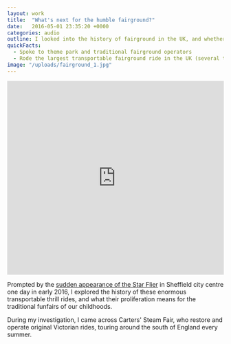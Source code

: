 ```yaml
---
layout: work
title:  "What's next for the humble fairground?"
date:   2016-05-01 23:35:20 +0000
categories: audio
outline: I looked into the history of fairground in the UK, and whether they're being replaced by modern, high-tech rides.
quickFacts:
  - Spoke to theme park and traditional fairground operators
  - Rode the largest transportable fairground ride in the UK (several times)
image: "/uploads/fairground_1.jpg"
---
```


<iframe width="100%" height="450" scrolling="no" frameborder="no" src="https://w.soundcloud.com/player/?url=https%3A//api.soundcloud.com/tracks/311789414&amp;auto_play=false&amp;hide_related=false&amp;show_comments=true&amp;show_user=true&amp;show_reposts=false&amp;visual=true"></iframe>

Prompted by the [sudden appearance of the Star Flier](http://www.thestar.co.uk/news/pictures-massive-220ft-carousel-ride-goes-up-in-sheffield-city-centre-1-7798625) in Sheffield city centre one day in early 2016, I explored the history of these enormous transportable thrill rides, and what their proliferation means for the traditional funfairs of our childhoods.

During my investigation, I came across Carters' Steam Fair, who restore and operate original Victorian rides, touring around the south of England every summer.
